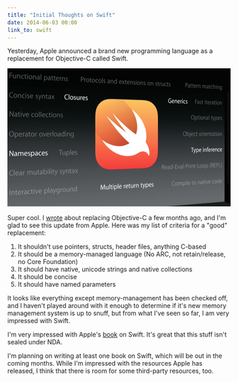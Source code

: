 ```yaml
---
title: "Initial Thoughts on Swift"
date: 2014-06-03 00:00
link_to: swift
---
```


Yesterday, Apple announced a brand new programming language as a replacement for Objective-C called Swift.

 ![](/img/import/blog/initial-thoughts-on-swift/256261AB37274AD2862C86F6D0F196E4.png)

Super cool. I [wrote](/blog/we-need-to-replace-objective-c) about replacing Objective-C a few months ago, and I'm glad to see this update from Apple. Here was my list of criteria for a "good" replacement:

1. It shouldn't use pointers, structs, header files, anything C-based
2. It should be a memory-managed language (No ARC, not retain/release, no Core Foundation)
3. It should have native, unicode strings and native collections
4. It should be concise
5. It should have named parameters

It looks like everything except memory-management has been checked off, and I haven't played around with it enough to determine if it's new memory management system is up to snuff, but from what I've seen so far, I am very impressed with Swift.

I'm very impressed with Apple's [book](https://itunes.apple.com/us/book/swift-programming-language/id881256329?mt=11) on Swift. It's great that this stuff isn't sealed under NDA.

I'm planning on writing at least one book on Swift, which will be out in the coming months. While I'm impressed with the resources Apple has released, I think that there is room for some third-party resources, too.

<!-- more -->
